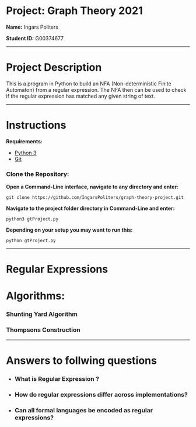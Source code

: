 # Project: Graph Theory 2021
**Name:** Ingars Politers

**Student ID:** G00374677
___
# Project Description
This is a program in Python to build an NFA (Non-deterministic Finite Automaton) from a regular expression. The NFA then can be used to check if the regular expression has matched any given string of text.
___
# Instructions
**Requirements:**
* [Python 3](https://www.python.org/downloads)
* [Git](https://git-scm.com/downloads)

### Clone the Repository:
**Open a Command-Line interface, navigate to any directory and enter:**
```
git clone https://github.com/IngarsPoliters/graph-theory-project.git
```
**Navigate to the project folder directory in Command-Line and enter:**
```
python3 gtProject.py
```
**Depending on your setup you may want to run this:**
```
python gtProject.py
```
___
# Regular Expressions

# Algorithms:

### Shunting Yard Algorithm

### Thompsons Construction
___
# Answers to follwing questions
* ### What is Regular Expression ?

* ### How do regular expressions differ across implementations?

* ### Can all formal languages be encoded as regular expressions?

